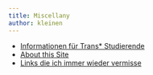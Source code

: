 ```yaml
---
title: Miscellany
author: kleinen
---
```

* [Informationen für Trans* Studierende](trans/)
* [About this Site](about-this-site/)
* [Links die ich immer wieder vermisse](links/)

